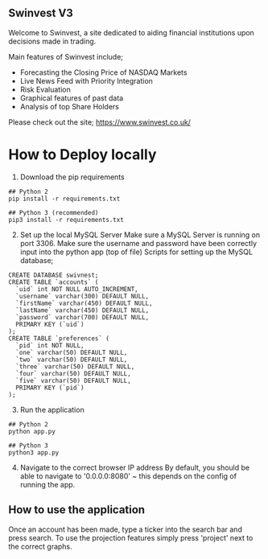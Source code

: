 ## Swinvest V3
Welcome to Swinvest, a site dedicated to aiding financial institutions upon decisions made in trading. 

Main features of Swinvest include;
- Forecasting the Closing Price of NASDAQ Markets
- Live News Feed with Priority Integration
- Risk Evaluation 
- Graphical features of past data
- Analysis of top Share Holders

Please check out the site;
https://www.swinvest.co.uk/

# How to Deploy locally
1. Download the pip requirements
```
## Python 2
pip install -r requirements.txt

## Python 3 (recommended)
pip3 install -r requirements.txt 
```

2. Set up the local MySQL Server
Make sure a MySQL Server is running on port 3306. Make sure the username and password have been correctly input into the python app (top of file)
Scripts for setting up the MySQL database;
```
CREATE DATABASE swivnest;
CREATE TABLE `accounts` (
  `uid` int NOT NULL AUTO_INCREMENT,
  `username` varchar(300) DEFAULT NULL,
  `firstName` varchar(450) DEFAULT NULL,
  `lastName` varchar(450) DEFAULT NULL,
  `password` varchar(700) DEFAULT NULL,
  PRIMARY KEY (`uid`)
);
CREATE TABLE `preferences` (
  `pid` int NOT NULL,
  `one` varchar(50) DEFAULT NULL,
  `two` varchar(50) DEFAULT NULL,
  `three` varchar(50) DEFAULT NULL,
  `four` varchar(50) DEFAULT NULL,
  `five` varchar(50) DEFAULT NULL,
  PRIMARY KEY (`pid`)
);
```

3. Run the application 
```
## Python 2
python app.py

## Python 3
python3 app.py
```

4. Navigate to the correct browser IP address
By default, you should be able to navigate to '0.0.0.0:8080' ~ this depends on the config of running the app.

## How to use the application
Once an account has been made, type a ticker into the search bar and press search. To use the projection features simply press 'project' next to the correct graphs.
